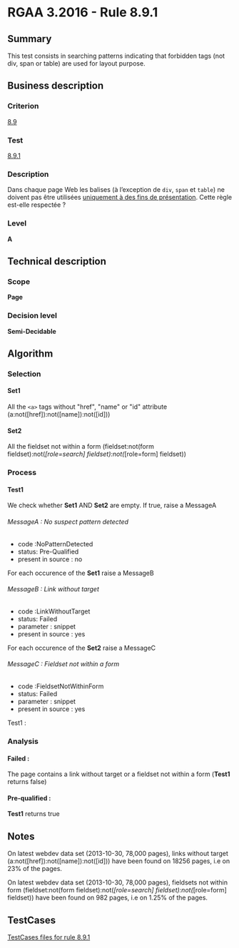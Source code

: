 # RGAA 3.2016 - Rule 8.9.1

## Summary
This test consists in searching patterns indicating that forbidden tags
(not div, span or table) are used for layout purpose.

## Business description

### Criterion
[8.9](http://references.modernisation.gouv.fr/rgaa-accessibilite/2016/criteres.html#crit-8-9)

### Test
[8.9.1](http://references.modernisation.gouv.fr/rgaa-accessibilite/2016/criteres.html#test-8-9-1)

### Description
<div lang="fr">Dans chaque page Web les balises (&#xE0; l&#x2019;exception de <code lang="en">div</code>, <code lang="en">span</code> et <code lang="en">table</code>) ne doivent pas &#xEA;tre utilis&#xE9;es <a href="http://references.modernisation.gouv.fr/rgaa-accessibilite/2016/glossaire.html#uniquement--des-fins-de-prsentation">uniquement &#xE0; des fins de pr&#xE9;sentation</a>. Cette r&#xE8;gle est-elle respect&#xE9;e&nbsp;?</div>

### Level
**A**

## Technical description

### Scope
**Page**

### Decision level
**Semi-Decidable**

## Algorithm

### Selection

#### Set1

All the `<a>` tags without "href", "name" or "id" attribute
(a:not([href]):not([name]):not([id]))

#### Set2

All the fieldset not within a form (fieldset:not(form
fieldset):not(*[role=search] fieldset):not(*[role=form] fieldset))

### Process

#### Test1

We check whether **Set1** AND **Set2** are empty. If true, raise a
MessageA

###### MessageA : No suspect pattern detected

-   code :NoPatternDetected
-   status: Pre-Qualified
-   present in source : no

For each occurence of the **Set1** raise a MessageB

###### MessageB : Link without target

-   code :LinkWithoutTarget
-   status: Failed
-   parameter : snippet
-   present in source : yes

For each occurence of the **Set2** raise a MessageC

###### MessageC : Fieldset not within a form

-   code :FieldsetNotWithinForm
-   status: Failed
-   parameter : snippet
-   present in source : yes

Test1 :

### Analysis

#### Failed :

The page contains a link without target or a fieldset not within a form (**Test1** returns false)

#### Pre-qualified :

**Test1** returns true

## Notes

On latest webdev data set (2013-10-30, 78,000 pages), links without
target (a:not([href]):not([name]):not([id])) have been found on 18256
pages, i.e on 23% of the pages.

On latest webdev data set (2013-10-30, 78,000 pages), fieldsets not
within form (fieldset:not(form fieldset):not(*[role=search]
fieldset):not(*[role=form] fieldset)) have been found on 982 pages, i.e
on 1.25% of the pages.



##  TestCases

[TestCases files for rule 8.9.1](https://github.com/Asqatasun/Asqatasun/tree/develop/rules/rules-rgaa3.2016/src/test/resources/testcases/rgaa32016/Rgaa32016Rule080901/)


